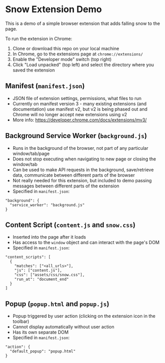 # Snow Extension Demo

This is a demo of a simple browser extension that adds falling snow to the page.

To run the extension in Chrome:
1. Clone or download this repo on your local machine
2. In Chrome, go to the extensions page at `chrome://extensions/`
3. Enable the "Developer mode" switch (top right)
4. Click "Load unpacked" (top left) and select the directory where you saved the extension

## Manifest (`manifest.json`)
- JSON file of extension settings, permissions, what files to run
- Currently on manifest version 3 - many existing extensions (and documentation) use manifest v2, but v2 is being phased out and Chrome will no longer accept new extensions using v2
- More info: https://developer.chrome.com/docs/extensions/mv3/

## Background Service Worker (`background.js`)
- Runs in the background of the browser, not part of any particular window/tab/page
- Does not stop executing when navigating to new page or closing the window/tab
- Can be used to make API requests in the background, save/retrieve data, communicate between different parts of the browser
- Not really needed for this extension, but included to demo passing messages between different parts of the extension
- Specified in `manifest.json`:
```
"background": {
  "service_worker": "background.js"
}
```

## Content Script (`content.js` and `snow.css`)
- Inserted into the page after it loads
- Has access to the `window` object and can interact with the page's DOM
- Specified in `manifest.json`:
```
"content_scripts": [
  {
    "matches": ["<all_urls>"],
    "js": ["content.js"],
    "css": ["assets/css/snow.css"],
    "run_at": "document_end"
  }
]
```

## Popup (`popup.html` and `popup.js`)
- Popup triggered by user action (clicking on the extension icon in the toolbar)
- Cannot display automatically without user action
- Has its own separate DOM
- Specified in `manifest.json`:
```
"action": {
  "default_popup": "popup.html"
}
```
